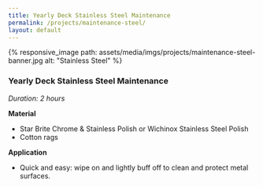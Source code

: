 ```yaml
---
title: Yearly Deck Stainless Steel Maintenance
permalink: /projects/maintenance-steel/
layout: default
---
```


{% responsive_image path: assets/media/imgs/projects/maintenance-steel-banner.jpg alt: "Stainless Steel" %}

### Yearly Deck Stainless Steel Maintenance 

*Duration: 2 hours*

**Material**
- Star Brite Chrome & Stainless Polish or Wichinox Stainless Steel Polish
- Cotton rags

**Application**
- Quick and easy: wipe on and lightly buff off to clean and protect metal surfaces.